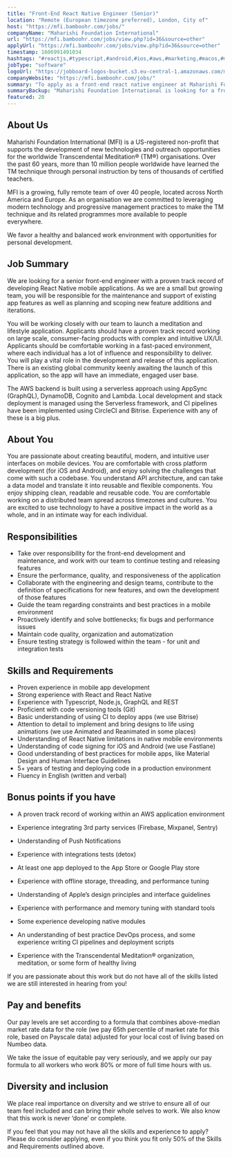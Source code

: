 ```yaml
---
title: "Front-End React Native Engineer (Senior)"
location: "Remote (European timezone preferred), London, City of"
host: "https://mfi.bamboohr.com/jobs/"
companyName: "Maharishi Foundation International"
url: "https://mfi.bamboohr.com/jobs/view.php?id=36&source=other"
applyUrl: "https://mfi.bamboohr.com/jobs/view.php?id=36&source=other"
timestamp: 1606991491034
hashtags: "#reactjs,#typescript,#android,#ios,#aws,#marketing,#macos,#management,#ui/ux,#git"
jobType: "software"
logoUrl: "https://jobboard-logos-bucket.s3.eu-central-1.amazonaws.com/maharishi-foundation-international"
companyWebsite: "https://mfi.bamboohr.com/jobs/"
summary: "To apply as a front-end react native engineer at Maharishi Foundation International, you preferably need to have 60 years, more than 10 million people worldwide have learned the TM technique through personal instruction by tens of thousands of certified teachers."
summaryBackup: "Maharishi Foundation International is looking for a front-end react native engineer that has experience in: #reactjs, #typescript, #android."
featured: 20
---
```


## About Us

Maharishi Foundation International (MFI) is a US-registered non-profit that supports the development of new technologies and outreach opportunities for the worldwide Transcendental Meditation® (TM®) organisations. Over the past 60 years, more than 10 million people worldwide have learned the TM technique through personal instruction by tens of thousands of certified teachers. 

MFI is a growing, fully remote team of over 40 people, located across North America and Europe. As an organisation we are committed to leveraging modern technology and progressive management practices to make the TM technique and its related programmes more available to people everywhere. 

We favor a healthy and balanced work environment with opportunities for personal development.  

## Job Summary

We are looking for a senior front-end engineer with a proven track record of developing React Native mobile applications. As we are a small but growing team, you will be responsible for the maintenance and support of existing app features as well as planning and scoping new feature additions and iterations.

You will be working closely with our team to launch a meditation and lifestyle application. Applicants should have a proven track record working on large scale, consumer-facing products with complex and intuitive UX/UI. Applicants should be comfortable working in a fast-paced environment, where each individual has a lot of influence and responsibility to deliver. You will play a vital role in the development and release of this application. There is an existing global community keenly awaiting the launch of this application, so the app will have an immediate, engaged user base. 

The AWS backend is built using a serverless approach using AppSync (GraphQL), DynamoDB, Cognito and Lambda. Local development and stack deployment is managed using the Serverless framework, and CI pipelines have been implemented using CircleCI and Bitrise. Experience with any of these is a big plus.

## About You

You are passionate about creating beautiful, modern, and intuitive user interfaces on mobile devices. You are comfortable with cross platform development (for iOS and Android), and enjoy solving the challenges that come with such a codebase. You understand API architecture, and can take a data model and translate it into reusable and flexible components. You enjoy shipping clean, readable and reusable code. You are comfortable working on a distributed team spread across timezones and cultures. You are excited to use technology to have a positive impact in the world as a whole, and in an intimate way for each individual. 

## Responsibilities

*   Take over responsibility for the front-end development and maintenance, and work with our team to continue testing and releasing features
*   Ensure the performance, quality, and responsiveness of the application
*   Collaborate with the engineering and design teams, contribute to the definition of specifications for new features, and own the development of those features
*   Guide the team regarding constraints and best practices in a mobile environment
*   Proactively identify and solve bottlenecks; fix bugs and performance issues
*   Maintain code quality, organization and automatization
*   Ensure testing strategy is followed within the team - for unit and integration tests

## Skills and Requirements 

*   Proven experience in mobile app development 
*   Strong experience with React and React Native 
*   Experience with Typescript, Node.js, GraphQL and REST
*   Proficient with code versioning tools (Git)
*   Basic understanding of using CI to deploy apps (we use Bitrise)
*   Attention to detail to implement and bring designs to life using animations (we use Animated and Reanimated in some places)
*   Understanding of React Native limitations in native mobile environments
*   Understanding of code signing for iOS and Android (we use Fastlane)
*   Good understanding of best practices for mobile apps, like Material Design and Human Interface Guidelines
*   5+ years of testing and deploying code in a production environment
*   Fluency in English (written and verbal)

## Bonus points if you have 

*   A proven track record of working within an AWS application environment
*   Experience integrating 3rd party services (Firebase, Mixpanel, Sentry)
*   Understanding of Push Notifications
*   Experience with integrations tests (detox)
*   At least one app deployed to the App Store or Google Play store
*   Experience with offline storage, threading, and performance tuning
*   Understanding of Apple’s design principles and interface guidelines
*   Experience with performance and memory tuning with standard tools  
    
*   Some experience developing native modules
*   An understanding of best practice DevOps process, and some experience writing CI pipelines and deployment scripts
*   Experience with the Transcendental Meditation® organization, meditation, or some form of healthy living  
    

If you are passionate about this work but do not have all of the skills listed we are still interested in hearing from you! 

## Pay and benefits

Our pay levels are set according to a formula that combines above-median market rate data for the role (we pay 65th percentile of market rate for this role, based on Payscale data) adjusted for your local cost of living based on Numbeo data.

We take the issue of equitable pay very seriously, and we apply our pay formula to all workers who work 80% or more of full time hours with us.

## Diversity and inclusion

We place real importance on diversity and we strive to ensure all of our team feel included and can bring their whole selves to work. We also know that this work is never ‘done’ or complete.

If you feel that you may not have all the skills and experience to apply? Please do consider applying, even if you think you fit only 50% of the Skills and Requirements outlined above.
